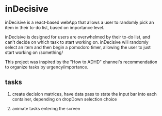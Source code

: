 # inDecisive

inDecisive is a react-based webApp that allows a user to randomly pick an item in their to-do list, based on importance level. 

inDecisive is designed for users are overwhelmed by their to-do list, and can't decide on which task to start working on. inDecisive will randomly select an item and then begin a pomodoro timer, allowing the user to just start working on /something/

This project was inspired by the "How to ADHD" channel's recommendation to organize tasks by urgency/importance. 

## tasks

1. create decision matrices, have data pass to state the input bar into each container, depending on dropDown selection choice

2. animate tasks entering the screen

